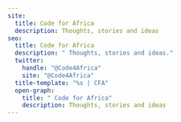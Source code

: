 ```yaml
---
site:
  title: Code for Africa
  description: Thoughts, stories and ideas
seo:
  title: Code for Africa
  description: " Thoughts, stories and ideas."
  twitter:
    handle: "@Code4Africa"
    site: "@Code4Africa"
  title-template: "%s | CFA"
  open-graph:
    title: " Code for Africa"
    description: Thoughts, stories and ideas
---
```

